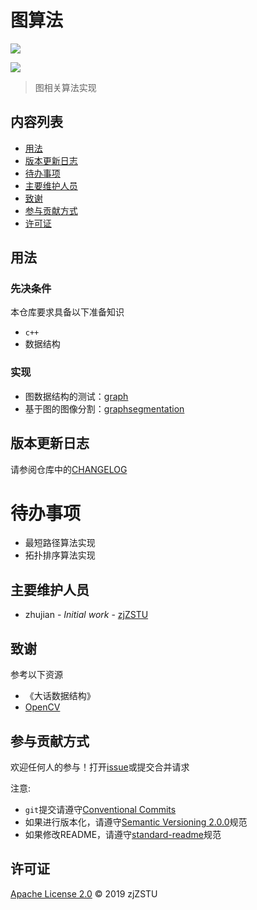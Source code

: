 # 图算法

![](./graph.svg)


[![](https://img.shields.io/badge/commitizen-friendly-brightgreen.svg)](http://commitizen.github.io/cz-cli/)

>图相关算法实现

## 内容列表

- [用法](#用法)
- [版本更新日志](#版本更新日志)
- [待办事项](#待办事项)
- [主要维护人员](#主要维护人员)
- [致谢](#致谢)
- [参与贡献方式](#参与贡献方式)
- [许可证](#许可证)

## 用法

### 先决条件

本仓库要求具备以下准备知识

* `c++`
* 数据结构

### 实现

* 图数据结构的测试：[graph](https://github.com/zjZSTU/GraphLib/tree/master/cplusplus/samples/graph)
* 基于图的图像分割：[graphsegmentation](https://github.com/zjZSTU/GraphLib/tree/master/cplusplus/samples/graphsegmentation)

## 版本更新日志

请参阅仓库中的[CHANGELOG](./CHANGELOG.md)

# 待办事项

* 最短路径算法实现
* 拓扑排序算法实现

## 主要维护人员

* zhujian - *Initial work* - [zjZSTU](https://github.com/zjZSTU)

## 致谢

参考以下资源

* 《大话数据结构》
* [OpenCV](https://opencv.org/)

## 参与贡献方式

欢迎任何人的参与！打开[issue](https://github.com/zjZSTU/graph_algorithm/issues)或提交合并请求

注意:

* `git`提交请遵守[Conventional Commits](https://www.conventionalcommits.org/en/v1.0.0-beta.4/)
* 如果进行版本化，请遵守[Semantic Versioning 2.0.0](https://semver.org)规范
* 如果修改README，请遵守[standard-readme](https://github.com/RichardLitt/standard-readme)规范

## 许可证

[Apache License 2.0](LICENSE) © 2019 zjZSTU